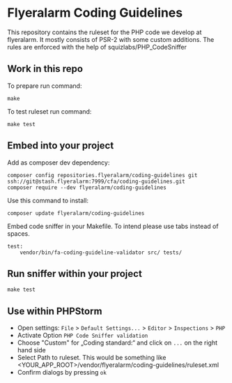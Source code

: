 # Flyeralarm Coding Guidelines


This repository contains the ruleset for the PHP code we develop at flyeralarm. 
It mostly consists of PSR-2 with some custom additions. The rules are enforced with the help of squizlabs/PHP_CodeSniffer


Work in this repo
-----------------
To prepare run command:
```
make
```

To test ruleset run command:
```
make test
```

Embed into your project
------------------------

Add as composer dev dependency:
```
composer config repositories.flyeralarm/coding-guidelines git ssh://git@stash.flyeralarm:7999/cfa/coding-guidelines.git
composer require --dev flyeralarm/coding-guidelines
```

Use this command to install:
```
composer update flyeralarm/coding-guidelines
```

Embed code sniffer in your Makefile. To intend please use tabs instead of spaces. 
```
test:
	vendor/bin/fa-coding-guideline-validator src/ tests/
```

Run sniffer within your project
-------------------------------
```
make test
```

Use within PHPStorm
-------------------
- Open settings:
`File` > `Default Settings...` > `Editor` > `Inspections` > `PHP`
- Activate Option `PHP Code Sniffer validation`
- Choose "Custom" for „Coding standard:“ and click on `...` on the right hand side
- Select Path to ruleset. This would be something like <YOUR_APP_ROOT>/vendor/flyeralarm/coding-guidelines/ruleset.xml
- Confirm dialogs by pressing `ok`
